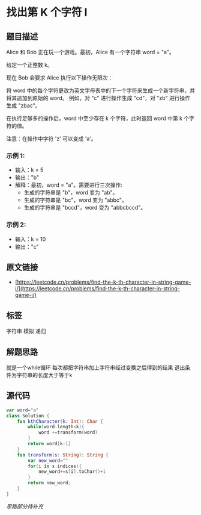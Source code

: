 # 找出第 K 个字符 I

## 题目描述

Alice 和 Bob 正在玩一个游戏。最初，Alice 有一个字符串 word = "a"。

给定一个正整数 k。

现在 Bob 会要求 Alice 执行以下操作无限次：

将 word 中的每个字符更改为英文字母表中的下一个字符来生成一个新字符串，并将其追加到原始的 word。
例如，对 "c" 进行操作生成 "cd"，对 "zb" 进行操作生成 "zbac"。

在执行足够多的操作后，word 中至少存在 k 个字符，此时返回 word 中第 k 个字符的值。

注意：在操作中字符 'z' 可以变成 'a'。

### 示例 1:

- 输入：k = 5
- 输出："b"
- 解释：最初，word = "a"。需要进行三次操作:
    - 生成的字符串是 "b"，word 变为 "ab"。
    - 生成的字符串是 "bc"，word 变为 "abbc"。
    - 生成的字符串是 "bccd"，word 变为 "abbcbccd"。

### 示例 2:

- 输入：k = 10
- 输出："c"

## 原文链接

* [https://leetcode.cn/problems/find-the-k-th-character-in-string-game-i/](https://leetcode.cn/problems/find-the-k-th-character-in-string-game-i/)

## 标签

字符串 模拟 递归

## 解题思路
就是一个while循环 每次都把字符串加上字符串经过变换之后得到的结果 退出条件为字符串的长度大于等于k
## 源代码
```kotlin
var word="a"
class Solution {
    fun kthCharacter(k: Int): Char {
        while(word.length<k){
            word +=transform(word)
        }
        return word[k-1]
    }
    fun transform(s: String): String {
        var new_word=""
        for(i in s.indices){
            new_word+=s[i].toChar()+1
        }
        return new_word;
    }
}


```
*思路部分待补充*
